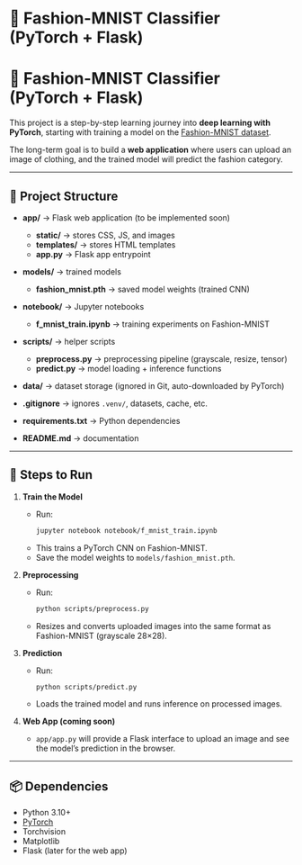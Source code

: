 # 👗 Fashion-MNIST Classifier (PyTorch + Flask)
# 👗 Fashion-MNIST Classifier (PyTorch + Flask)

This project is a step-by-step learning journey into **deep learning with PyTorch**, starting with training a model on the [Fashion-MNIST dataset](https://github.com/zalandoresearch/fashion-mnist).

The long-term goal is to build a **web application** where users can upload an image of clothing, and the trained model will predict the fashion category.

---

## 📂 Project Structure

- **app/** → Flask web application (to be implemented soon)  
  - **static/** → stores CSS, JS, and images  
  - **templates/** → stores HTML templates  
  - **app.py** → Flask app entrypoint  

- **models/** → trained models  
  - **fashion_mnist.pth** → saved model weights (trained CNN)  

- **notebook/** → Jupyter notebooks  
  - **f_mnist_train.ipynb** → training experiments on Fashion-MNIST  

- **scripts/** → helper scripts  
  - **preprocess.py** → preprocessing pipeline (grayscale, resize, tensor)  
  - **predict.py** → model loading + inference functions  

- **data/** → dataset storage (ignored in Git, auto-downloaded by PyTorch)  

- **.gitignore** → ignores `.venv/`, datasets, cache, etc.  
- **requirements.txt** → Python dependencies  
- **README.md** → documentation 




---

## 🚀 Steps to Run

1. **Train the Model**
   - Run:  
     ```bash
     jupyter notebook notebook/f_mnist_train.ipynb
     ```
   - This trains a PyTorch CNN on Fashion-MNIST.
   - Save the model weights to `models/fashion_mnist.pth`.

2. **Preprocessing**
   - Run:
     ```bash
     python scripts/preprocess.py
     ```
   - Resizes and converts uploaded images into the same format as Fashion-MNIST (grayscale 28×28).  

3. **Prediction**
   - Run:
     ```bash
     python scripts/predict.py
     ```
   - Loads the trained model and runs inference on processed images.  

4. **Web App (coming soon)**
   - `app/app.py` will provide a Flask interface to upload an image and see the model’s prediction in the browser.

---

## 📦 Dependencies

- Python 3.10+
- [PyTorch](https://pytorch.org/)
- Torchvision
- Matplotlib
- Flask (later for the web app)

